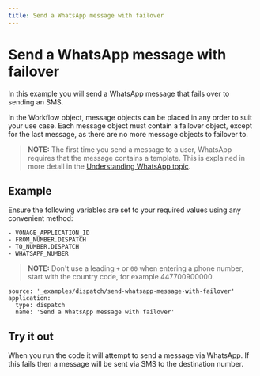 ```yaml
---
title: Send a WhatsApp message with failover
---
```


# Send a WhatsApp message with failover

In this example you will send a WhatsApp message that fails over to sending an SMS.

In the Workflow object, message objects can be placed in any order to suit your use case. Each message object must contain a failover object, except for the last message, as there are no more message objects to failover to.

> **NOTE:** The first time you send a message to a user, WhatsApp requires that the message contains a template. This is explained in more detail in the [Understanding WhatsApp topic](/messages/concepts/whatsapp).

## Example

Ensure the following variables are set to your required values using any convenient method:

```snippet_variables
- VONAGE_APPLICATION_ID
- FROM_NUMBER.DISPATCH
- TO_NUMBER.DISPATCH
- WHATSAPP_NUMBER
```

> **NOTE:** Don't use a leading `+` or `00` when entering a phone number, start with the country code, for example 447700900000.

```code_snippets
source: '_examples/dispatch/send-whatsapp-message-with-failover'
application:
  type: dispatch
  name: 'Send a WhatsApp message with failover'
```

## Try it out

When you run the code it will attempt to send a message via WhatsApp. If this fails then a message will be sent via SMS to the destination number.

